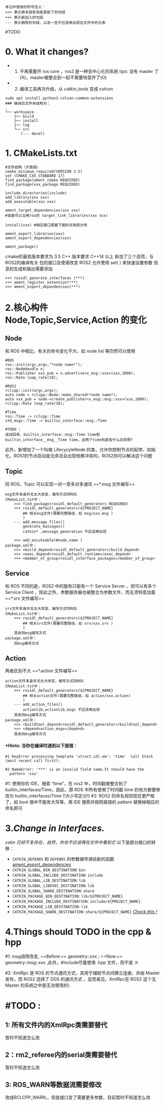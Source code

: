 ```
本记中使用的符号含义：
>>> 表示原本就有但是更新了的句段
+++ 表示新加入的句段
--- 表示删除的句段，以及一些不应该再出现在文件中的元素
```
#TODO
# 0. What it changes?
* 1. 不再需要开 ros core ，ros2 是一种去中心化的系统
  tips: 没有 master 了(X)，master被整合到一起不需要特意开了(O)
* 2. 编译工具再次升级，从 catkin_tools 变成 colcon 
```
sudo apt install python3-colcon-common-extensions
### 编译后文件夹结构为：
.
└── workspace
    ├── build
    ├── install
    ├── log
    └── src
	   (--- devel)
``` 
# 1. CMakeLists.txt
```
#文件结构（大致版）
cmake_minimum_required(VERSION 3.5)
set (CMAKE_CXX_STANDARD 17)
find_package(ament_cmake REQUIRED)
find_package(xxx_package REQUIRED)

include_directories(include)
add_library(xxx xxx)
add_executable(xxx xxx)

ament_target_dependencies(xxx xxx)
#或者可以沿用ros的 target_link_libraries(xxx xxx)

install(xxx) #相应接口顺着下面的文档部分改

ament_export_libraries(xxx)
ament_export_dependencies(xxx)

ament_package()

```
cmake的最低版本要求为 3.5
C++ 版本要求 C++14 以上
新加了三个选项，与ROS2的编译有关
包的接口及使用改变
ROS2 允许使用 set( ) 来快速设置参数
信息的生成和输出需要添加
```
+++ rosidl_generate_interfaces (***)
+++ ament_register_extention(***)
>>> ament_export_dependencies(***)
```
# 2.核心构件 Node,Topic,Service,Action 的变化
## Node
和 ROS 中相比，有关的命令变化不大，如 node list 等仍然可以使用
```
#ROS
ros::init(argc,argv,"*node name*");
ros::NodeHandle n;
ros::Publisher xxx_pub = n.advertise<x_msg::xxx>(xxx,1000);
ros::Rate loop_rate(10);

#ROS2
rclcpp::init(argc,argv);
auto node = rclcpp::Node::make_shared(*node name*);
auto xxx_pub = node->create_publisher<x_msg::msg::xxx>(xxx,1000);
rclcpp::Rate loop_rate(10);

#Time
ros::Time -> rclcpp::Time
std_msgs::Time -> builtin_interface::msg::Time

#TODO :
话说回来，builtin_interface::msg::Time time和builtin_interface__msg__Time time，这两个time到底有什么区别啊?
```
此外，新增加了一个叫做 LifecycyleNode 的类，允许你控制节点的起停，初始化，ROS1的节点启动是无序且会出现依赖冲突的，ROS2则可以解决这个问题
## Topic
同 ROS，Topic 可以实现一对一至多对多通讯
==\*.msg 文件编写==
```
msg文件本身并无太大改变，编写方式同ROS
CMakeList.txt中：
	>>> find_package(rosidl_default_generators REQUIRED)
	+++ rosidl_default_generators(${PROJECT_NAME}
		## 相关msg文件(需要完整路径，如 msg/xxx.msg )
		)
	--- add_message_files()
		generate_massages()
		catkin* ,message_generation 不应该再出现

	>>> add_excuteable(#node_name )
package.xml中：
	>>> <build_depend>rosidl_default_generator</build_depend>
	>>> <exec_depend>rosidl_default_runtime</exec_depend>
	+++ <member_of_group>rosidl_interface_packages</member_of_group> 

```
## Service
和 ROS 不同的是，ROS2 中的服务只能有一个 Service Server ，但可以有多个 Service Client ，除此之外，参数服务器也被整合为参数文件，而无须特意加载
==\*.srv 文件编写==
```
srv文件本身并无太大改变，编写方式同ROS
CMakeList.txt中：
	+++ rosidl_default_generators(${PROJECT_NAME}
		## 相关srv文件(需要完整路径，如 srv/xxx.srv )
		)
	其余同msg编写方式
package.xml中：
	同msg编写方式
```
## Action
两者区别不大
==\*.action 文件编写==
```
action文件本身并无太大改变，编写方式同ROS
CMakeList.txt中：
	+++ rosidl_default_generators(${PROJECT_NAME}
		## 相关action文件(需要完整路径，如 action/xxx.action)
		)
	--- add_action_files()
		actionlib,actionlib_msgs 不应该再出现
	其余同msg编写方式
package.xml中：
	>>> <buildtool_depend>rosidl_default_generator</buildtool_depend>
	>>> <depend>action_msgs</depend>
	其余同msg编写方式 
```
#### *Hints: 当你在编译时遇到以下报错：
```
#1 KeyError processing template 'struct.idl.em': 'time'  Call Stack (most recent call first):   

#2 NameError: '***' is an invalid field name.It should have the
  pattern 'xxx'
```
#1: 使用你的 IDE，搜索 “time”，在 ros2 中，时间戳被整合到了 builtin_interfaces/Time，因此，原 ROS 中所有使用了时间戳 time 的地方都要修改为 builtin_interfaces/Time  (!大小写区分!)
#2: ROS2 的命名规则现在更严格了，如 bool 值中不能有大写等，用 IDE 搜索并按照报错的 pattern 替换掉相应的命名即可
# 3.*Change in Interfaces.*
*catin 已经不复存在，自然，你也不应该再在文件中看到它*
以下是部分接口的转移：
- `CATKIN_DEPENDS` 和 `DEPENDS` 的参数被传递给新的函数 [ament_export_dependencies](https://github.com/ament/ament_cmake/blob/master/ament_cmake_export_dependencies/cmake/ament_export_dependencies.cmake) 
- `CATKIN_GLOBAL_BIN_DESTINATION`: `bin` 
- `CATKIN_GLOBAL_INCLUDE_DESTINATION`: `include`    
- `CATKIN_GLOBAL_LIB_DESTINATION`: `lib`
- `CATKIN_GLOBAL_LIBEXEC_DESTINATION`: `lib`
- `CATKIN_GLOBAL_SHARE_DESTINATION`: `share`
- `CATKIN_PACKAGE_BIN_DESTINATION`: `lib/${PROJECT_NAME}`
- `CATKIN_PACKAGE_INCLUDE_DESTINATION`: `include/${PROJECT_NAME}` 
- `CATKIN_PACKAGE_LIB_DESTINATION`: `lib`
- `CATKIN_PACKAGE_SHARE_DESTINATION`: `share/${PROJECT_NAME}`
*[Check this !](http://dev.ros2.fishros.com/doc/Contributing/Migration-Guide.html)*

# 4.Things should TODO in the cpp & hpp
#1: msg调用改变, ==Before:== geometry::xxx ; ==Now:== geometry::msg::xxx ,此外，#include尽量使用 .hpp 文件，而不是 .h

#2: XmlRpc 是 ROS 的节点通讯方式，其用于辅助节点间建立连接，并由 Master 发布，而 ROS2 选择了 DDS 的通讯方式 ，显而易见，XmlRpc在 ROS2 这个无 Master 的系统之中是无法使用的\

# #TODO :
## 1: 所有文件内的XmlRpc类需要替代
暂时不知道怎么改
## 2：rm2_referee内的serial类需要替代
暂时不知道怎么改
## 3: ROS_WARN等数据流需要修改
改成RCLCPP_WARN,，但是接口变了需要更多参数，目前暂时不知道怎么改